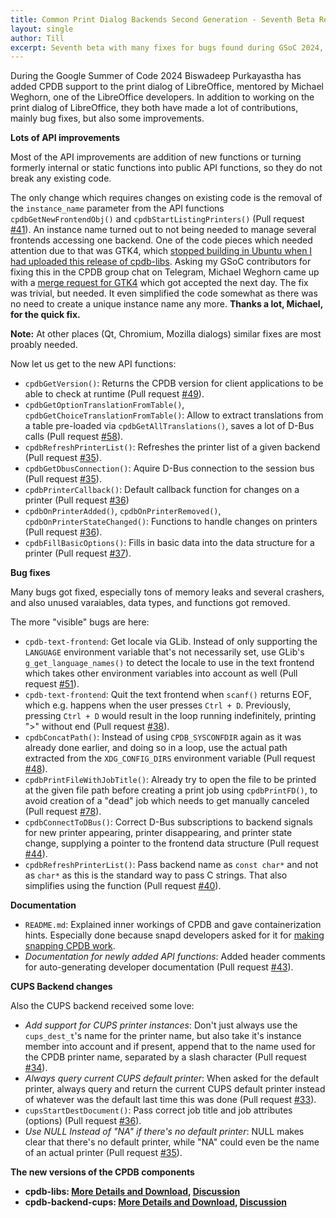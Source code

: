```yaml
---
title: Common Print Dialog Backends Second Generation - Seventh Beta Release!
layout: single
author: Till
excerpt: Seventh beta with many fixes for bugs found during GSoC 2024, API improvements, support for CUPS instances, and explanation how CPDB works.
---
```

During the Google Summer of Code 2024 Biswadeep Purkayastha has added CPDB support to the print dialog of LibreOffice, mentored by Michael Weghorn, one of the LibreOffice developers. In addition to working on the print dialog of LibreOffice, they both have made a lot of contributions, mainly bug fixes, but also some improvements.

**Lots of API improvements**

Most of the API improvements are addition of new functions or turning formerly internal or static functions into public API functions, so they do not break any existing code.

The only change which requires changes on existing code is the removal of the `instance_name` parameter from the API functions `cpdbGetNewFrontendObj()` and `cpdbStartListingPrinters()` (Pull request [#41](https://github.com/OpenPrinting/cpdb-libs/pull/41)). An instance name turned out to not being needed to manage several frontends accessing one backend. One of the code pieces which needed attention due to that was GTK4, which [stopped building in Ubuntu when I had uploaded this release of cpdb-libs](https://bugs.launchpad.net/ubuntu/+source/gtk4/+bug/2100307). Asking my GSoC contributors for fixing this in the CPDB group chat on Telegram, Michael Weghorn came up with a [merge request for GTK4](https://gitlab.gnome.org/GNOME/gtk/-/merge_requests/8246) which got accepted the next day. The fix was trivial, but needed. It even simplified the code somewhat as there was no need to create a unique instance name any more. **Thanks a lot, Michael, for the quick fix.**

**Note:** At other places (Qt, Chromium, Mozilla dialogs) similar fixes are most proably needed.

Now let us get to the new API functions:
- `cpdbGetVersion()`: Returns the CPDB version for client applications to be able to check at runtime (Pull request [#49](https://github.com/OpenPrinting/cpdb-libs/pull/49)).
- `cpdbGetOptionTranslationFromTable()`, `cpdbGetChoiceTranslationFromTable()`: Allow to extract translations from a table pre-loaded via `cpdbGetAllTranslations()`, saves a lot of D-Bus calls (Pull request [#58](https://github.com/OpenPrinting/cpdb-libs/pull/58)).
- `cpdbRefreshPrinterList()`: Refreshes the printer list of a given backend (Pull request [#35](https://github.com/OpenPrinting/cpdb-libs/pull/35)).
- `cpdbGetDbusConnection()`: Aquire D-Bus connection to the session bus (Pull request [#35](https://github.com/OpenPrinting/cpdb-libs/pull/35)).
- `cpdbPrinterCallback()`: Default callback function for changes on a printer (Pull request [#36](https://github.com/OpenPrinting/cpdb-libs/pull/36))
- `cpdbOnPrinterAdded()`, `cpdbOnPrinterRemoved()`, `cpdbOnPrinterStateChanged()`: Functions to handle changes on printers (Pull request [#36](https://github.com/OpenPrinting/cpdb-libs/pull/36)).
- `cpdbFillBasicOptions()`: Fills in basic data into the data structure for a printer (Pull request [#37](https://github.com/OpenPrinting/cpdb-libs/pull/37)).

**Bug fixes**

Many bugs got fixed, especially tons of memory leaks and several crashers, and also unused varaiables, data types, and functions got removed.

The more "visible" bugs are here:
- `cpdb-text-frontend`: Get locale via GLib. Instead of only supporting the `LANGUAGE` environment variable that's not necessarily set, use GLib's `g_get_language_names()` to detect the locale to use in the text frontend which takes other environment variables into account as well (Pull request [#51](https://github.com/OpenPrinting/cpdb-libs/pull/51)).
- `cpdb-text-frontend`: Quit the text frontend when `scanf()` returns EOF, which e.g. happens when the user presses `Ctrl + D`. Previously, pressing `Ctrl + D` would result in the loop running indefinitely, printing ">" without end (Pull request [#38](https://github.com/OpenPrinting/cpdb-libs/pull/38)).
- `cpdbConcatPath()`: Instead of using `CPDB_SYSCONFDIR` again as it was already done earlier, and doing so in a loop, use the actual path extracted from the `XDG_CONFIG_DIRS` environment variable (Pull request [#48](https://github.com/OpenPrinting/cpdb-libs/pull/48)).
- `cpdbPrintFileWithJobTitle()`: Already try to open the file to be printed at the given file path before creating a print job using `cpdbPrintFD()`, to avoid creation of a "dead" job which needs to get manually canceled (Pull request [#78](https://github.com/OpenPrinting/cpdb-libs/pull/78)).
- `cpdbConnectToDBus()`: Correct D-Bus subscriptions to backend signals for new printer appearing, printer disappearing, and printer state change, supplying a pointer to the frontend data structure (Pull request [#44](https://github.com/OpenPrinting/cpdb-libs/pull/44)).
- `cpdbRefreshPrinterList()`: Pass backend name as `const char*` and not as `char*` as this is the standard way to pass C strings. That also simplifies using the function (Pull request [#40](https://github.com/OpenPrinting/cpdb-libs/pull/40)).

**Documentation**

- `README.md`: Explained inner workings of CPDB and gave containerization hints. Especially done because snapd developers asked for it for [making snapping CPDB work](https://forum.snapcraft.io/t/37397/).
- *Documentation for newly added API functions*: Added header comments for auto-generating developer documentation (Pull request [#43](https://github.com/OpenPrinting/cpdb-libs/pull/43)).

**CUPS Backend changes**

Also the CUPS backend received some love:
- *Add support for CUPS printer instances*: Don't just always use the `cups_dest_t`'s name for the printer name, but also take it's instance member into account and if present, append that to the name used for the CPDB printer name, separated by a slash character (Pull request [#34](https://github.com/OpenPrinting/cpdb-libs/pull/34)).
- *Always query current CUPS default printer*: When asked for the default printer, always query and return the current CUPS default printer instead of whatever was the default last time this was done (Pull request [#33](https://github.com/OpenPrinting/cpdb-libs/pull/33)).
- `cupsStartDestDocument()`: Pass correct job title and job attributes (options) (Pull request [#36](https://github.com/OpenPrinting/cpdb-libs/pull/36)).
- *Use NULL Instead of "NA" if there's no default printer*: NULL makes clear that there's no default printer, while "NA" could even be the name of an actual printer (Pull request [#35](https://github.com/OpenPrinting/cpdb-libs/pull/35)).

**The new versions of the CPDB components**

- **cpdb-libs: [More Details and Download](https://github.com/OpenPrinting/cpdb-libs/releases/tag/2.0b7), [Discussion](https://github.com/OpenPrinting/cpdb-libs/discussions/81)**
- **cpdb-backend-cups: [More Details and Download](https://github.com/OpenPrinting/cpdb-backend-cups/releases/tag/2.0b7), [Discussion](https://github.com/OpenPrinting/cpdb-backend-cups/discussions/38)**
